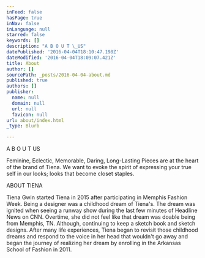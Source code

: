```yaml
---
inFeed: false
hasPage: true
inNav: false
inLanguage: null
starred: false
keywords: []
description: "A B O U T \_US"
datePublished: '2016-04-04T18:10:47.198Z'
dateModified: '2016-04-04T18:09:07.421Z'
title: About
author: []
sourcePath: _posts/2016-04-04-about.md
published: true
authors: []
publisher:
  name: null
  domain: null
  url: null
  favicon: null
url: about/index.html
_type: Blurb

---
```

A B O U T  US

Feminine, Eclectic, Memorable, Daring, Long-Lasting Pieces are at the heart of the brand of Tiena.  We want to evoke the spirit of expressing your true self in our looks; looks that become closet staples.  

ABOUT TIENA

Tiena Gwin started Tiena in 2015 after participating in Memphis Fashion Week.  Being a designer was a childhood dream of Tiena's.  The dream was ignited when seeing a runway show during the last few minutes of Headline News on CNN.  Overtime, she did not feel like that dream was doable being from Memphis, TN.  Although, continuing to keep a sketch book and sketch designs.  After many life experiences, Tiena began to revisit those childhood dreams and respond to the voice in her head that wouldn't go away and began the journey of realizing her dream by enrolling in the Arkansas School of Fashion in 2011\.